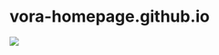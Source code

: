 # vora-homepage.github.io

<a href='[https://arxiv.org/abs/2407.01976](https://georgeluimmortal.github.io/vora-homepage.github.io/)'><img src='https://img.shields.io/badge/website'></a>
